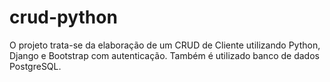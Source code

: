 # crud-python
O projeto trata-se da elaboração de um CRUD de Cliente utilizando Python, Django e Bootstrap com autenticação. Também é utilizado banco de dados PostgreSQL.
